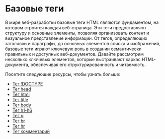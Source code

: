 # Базовые теги

В мире веб-разработки базовые теги HTML являются фундаментом, на котором строится каждая веб-страница. Эти теги предоставляют структуру и основные элементы, позволяя организовать контент и визуальное представление информации. От тегов, определяющих заголовки и параграфы, до основных элементов списка и изображений, базовые теги играют ключевую роль в создании семантически правильных и доступных веб-документов. Давайте рассмотрим несколько ключевых элементов, которые выстраивают каркас HTML-документа, обеспечивая его структурированность и читаемость.

Посетите следующие ресурсы, чтобы узнать больше:
- [Тег !DOCTYPE](Tag%20<!DOCTYPE>/README.md)
- [Тег head](Tag%20<head>/README.md)
- [Тег html](Tag%20<html>/README.md)
- [Тег title](Tag%20<title>/README.md)
- [Тег body](Tag%20<body>/README.md)
- [Тег h1-h6](Tag%20<h1>%20-%20<h6>/README.md)
- [Тег p](Tag%20<p>/README.md)
- [Тег br](Tag%20<br>/README.md)
- [Тег hr](Tag%20<hr>/README.md)
- [Тег комментарий](Tag%20<!--...-->/README.md)